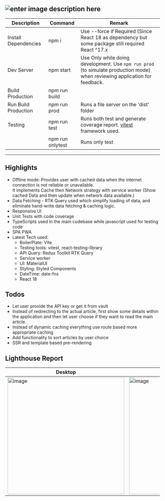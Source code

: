 ![enter image description here](https://img.shields.io/badge/Coverage-94%25-brightgreen)  
---  
|Description| Command | Remark |  
|--|--|--|  
|Install Dependencies | npm i| Use --force if Required (Since React 18 as dependency but some package still required React ^17.x |  
|Dev Server  | npm start | Use Only while doing development. Use `npm run prod` (to simulate production mode) when reviewing application for feedback. |  
|Build Production| npm run build||  
|Run Build Production | npm run prod| Runs a file server on the 'dist' folder|  
|Testing | npm run test | Runs both test and generate coverage report. [vitest](https://vitest.dev/) framework used.   
| | npm run onlytest | Runs only test   
----  
  
Highlights 
------- 
- Offline mode: Provides user with cached data when the internet connection is not reliable or unavailable.    
  It implements Cache then Network strategy with service worker (Show cached Data and then update when network data available.)   
- Data Fetching - RTK Query used which simplify loading of data,  and eliminate hand-write data fetching & caching logic.  
- Responsive UI    
- Unit Tests with code coverage   
- TypeScripts used in the main codebase while javascript used for testing code    
- SPA PWA  
- Latest Tech used:     
  - BoilerPlate: Vite    
  - Testing tools: vitest, react-testing-library     
  - API Query: Redux Toolkit RTK Query    
  - Service worker    
  - UI: MaterialUI    
  - Styling: Styled Components    
  - DateTime: date-fns    
  - React 18  
  
  
Todos  
---  
- Let user provide the API key or get it from vault  
- Instead of redirecting to the actual article, first show some details within the application and then let user choose if they want to read the main article.  
- Instead of dynamic caching everything use route based more appropriate caching  
- Add functionality to sort articles by user choice  
- SSR and template based pre-rendering  
  
  
Lighthouse Report 
---  
| Desktop | Mobile |
|--|--|
| <img width="380" alt="image" src="https://user-images.githubusercontent.com/2000235/163588087-2af3749f-1ba0-464e-bd7d-4be5b5d3157c.png"> | <img width="380" alt="image" src="https://user-images.githubusercontent.com/2000235/163588258-e4ab0e75-231c-4fac-b7a8-6b283e981128.png">